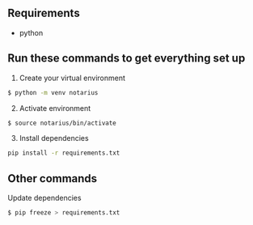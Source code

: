 ## Requirements

- python

## Run these commands to get everything set up

1. Create your virtual environment

```sh
$ python -m venv notarius
```

2. Activate environment

```sh
$ source notarius/bin/activate
```

3. Install dependencies

```sh
pip install -r requirements.txt
```


## Other commands

Update dependencies

```sh
$ pip freeze > requirements.txt
```